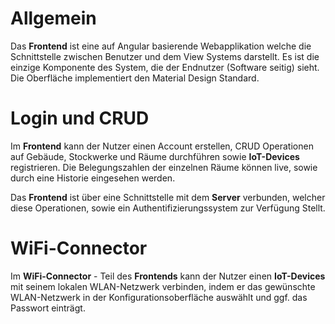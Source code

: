 # Allgemein

Das **Frontend** ist eine auf Angular basierende Webapplikation welche die Schnittstelle zwischen Benutzer und dem View Systems darstellt. Es ist die einzige Komponente des System, die der Endnutzer (Software seitig) sieht. Die Oberfläche implementiert den Material Design Standard.

# Login und CRUD

Im **Frontend** kann der Nutzer einen Account erstellen, CRUD Operationen auf Gebäude, Stockwerke und Räume durchführen sowie **IoT-Devices** registrieren. Die Belegungszahlen der einzelnen Räume können live, sowie durch eine Historie eingesehen werden.

Das **Frontend** ist über eine Schnittstelle mit dem **Server** verbunden, welcher diese Operationen, sowie ein Authentifizierungssystem
zur Verfügung Stellt.

# WiFi-Connector

Im **WiFi-Connector** - Teil des **Frontends** kann der Nutzer einen **IoT-Devices** mit seinem lokalen WLAN-Netzwerk verbinden, indem er
das gewünschte WLAN-Netzwerk in der Konfigurationsoberfläche auswählt und ggf. das Passwort einträgt.